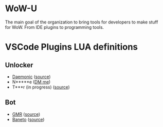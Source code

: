 # WoW-U

The main goal of the organization to bring tools for developers to make stuff for WoW. From IDE plugins to programming 
tools.

# VSCode Plugins LUA definitions

## Unlocker

- [Daemonic](https://marketplace.visualstudio.com/items?itemName=AmsTaFFix.daemonic-lua-api) ([source](https://github.com/WoW-U/vscode-daemonic-api))
- N*****e ([DM me](https://discordapp.com/users/224628871633305611))
- T***r (in progress) ([source](https://github.com/WoW-U/vscode-tinkr-api))

## Bot

- [GMR](https://marketplace.visualstudio.com/items?itemName=AmsTaFFix.gmr-lua-api) ([source](https://github.com/WoW-U/vscode-gmr-api))
- [Baneto](https://marketplace.visualstudio.com/items?itemName=AmsTaFFix.baneto-lua-api)  ([source](https://github.com/WoW-U/vscode-baneto-api))